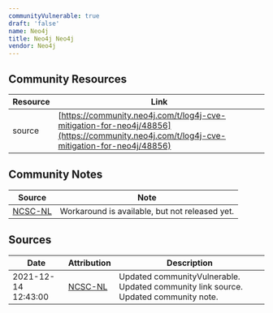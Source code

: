 ```yaml
---
communityVulnerable: true
draft: 'false'
name: Neo4j
title: Neo4j Neo4j
vendor: Neo4j
---
```



## Community Resources
| Resource | Link |
| --- | --- |
| source | [https://community.neo4j.com/t/log4j-cve-mitigation-for-neo4j/48856](https://community.neo4j.com/t/log4j-cve-mitigation-for-neo4j/48856) |

## Community Notes
| Source | Note |
| --- | --- |
| [NCSC-NL](https://github.com/NCSC-NL/log4shell/blob/main/software/README.md) | Workaround is available, but not released yet. |

## Sources
| Date | Attribution | Description |
| --- | --- | --- |
| 2021-12-14 12:43:00 | [NCSC-NL](https://github.com/NCSC-NL/log4shell/blob/main/software/README.md) | Updated communityVulnerable. Updated community link source. Updated community note.  |
